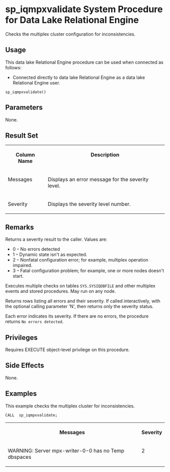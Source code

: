 <!-- loioa4db1be484f21015bfe3fc26275f8447 -->

# sp\_iqmpxvalidate System Procedure for Data Lake Relational Engine

Checks the multiplex cluster configuration for inconsistencies.



<a name="loioa4db1be484f21015bfe3fc26275f8447__section_umy_gqn_14b"/>

## Usage

This data lake Relational Engine procedure can be used when connected as follows:

-   Connected directly to data lake Relational Engine as a data lake Relational Engine user.



```
sp_iqmpxvalidate()
```



<a name="loioa4db1be484f21015bfe3fc26275f8447__section_lm4_ppc_fbc"/>

## Parameters

None.



<a name="loioa4db1be484f21015bfe3fc26275f8447__section_fqg_g4g_nbb"/>

## Result Set


<table>
<tr>
<th valign="top">

Column Name

</th>
<th valign="top">

Description

</th>
</tr>
<tr>
<td valign="top">

Messages

</td>
<td valign="top">

Displays an error message for the severity level.

</td>
</tr>
<tr>
<td valign="top">

Severity

</td>
<td valign="top">

Displays the severity level number.

</td>
</tr>
</table>



<a name="loioa4db1be484f21015bfe3fc26275f8447__iq_iqmpx_259"/>

## Remarks

Returns a severity result to the caller. Values are:

-   0 – No errors detected
-   1 – Dynamic state isn't as expected.
-   2 – Nonfatal configuration error; for example, multiplex operation impaired.
-   3 – Fatal configuration problem; for example, one or more nodes doesn't start.

Executes multiple checks on tables `SYS.SYSIQDBFILE` and other multiplex events and stored procedures. May run on any node.

Returns rows listing all errors and their severity. If called interactively, with the optional calling parameter 'N', then returns only the severity status.

Each error indicates its severity. If there are no errors, the procedure returns `No errors detected`.



<a name="loioa4db1be484f21015bfe3fc26275f8447__iq_iqmpx_258"/>

## Privileges

Requires EXECUTE object-level privilege on this procedure.



## Side Effects

None.



<a name="loioa4db1be484f21015bfe3fc26275f8447__section_glm_stc_fbc"/>

## Examples

This example checks the multiplex cluster for inconsistencies.

```
CALL  sp_iqmpxvalidate;
```


<table>
<tr>
<th valign="top">

Messages

</th>
<th valign="top">

Severity

</th>
</tr>
<tr>
<td valign="top">

WARNING: Server mpx-writer-0-0 has no Temp dbspaces

</td>
<td valign="top">

2

</td>
</tr>
</table>


